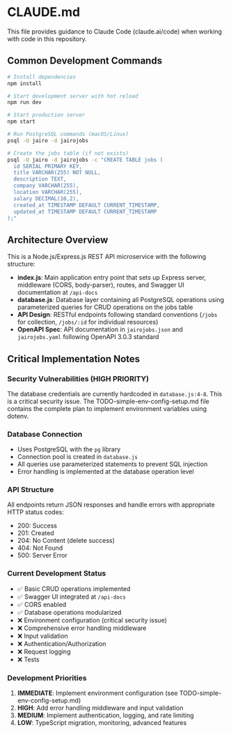 # CLAUDE.md

This file provides guidance to Claude Code (claude.ai/code) when working with code in this repository.

## Common Development Commands

```bash
# Install dependencies
npm install

# Start development server with hot reload
npm run dev

# Start production server
npm start

# Run PostgreSQL commands (macOS/Linux)
psql -U jairo -d jairojobs

# Create the jobs table (if not exists)
psql -U jairo -d jairojobs -c "CREATE TABLE jobs (
  id SERIAL PRIMARY KEY,
  title VARCHAR(255) NOT NULL,
  description TEXT,
  company VARCHAR(255),
  location VARCHAR(255),
  salary DECIMAL(10,2),
  created_at TIMESTAMP DEFAULT CURRENT_TIMESTAMP,
  updated_at TIMESTAMP DEFAULT CURRENT_TIMESTAMP
);"
```

## Architecture Overview

This is a Node.js/Express.js REST API microservice with the following structure:

- **index.js**: Main application entry point that sets up Express server, middleware (CORS, body-parser), routes, and Swagger UI documentation at `/api-docs`
- **database.js**: Database layer containing all PostgreSQL operations using parameterized queries for CRUD operations on the jobs table
- **API Design**: RESTful endpoints following standard conventions (`/jobs` for collection, `/jobs/:id` for individual resources)
- **OpenAPI Spec**: API documentation in `jairojobs.json` and `jairojobs.yaml` following OpenAPI 3.0.3 standard

## Critical Implementation Notes

### Security Vulnerabilities (HIGH PRIORITY)
The database credentials are currently hardcoded in `database.js:4-8`. This is a critical security issue. The TODO-simple-env-config-setup.md file contains the complete plan to implement environment variables using dotenv.

### Database Connection
- Uses PostgreSQL with the `pg` library
- Connection pool is created in `database.js` 
- All queries use parameterized statements to prevent SQL injection
- Error handling is implemented at the database operation level

### API Structure
All endpoints return JSON responses and handle errors with appropriate HTTP status codes:
- 200: Success
- 201: Created
- 204: No Content (delete success)
- 404: Not Found
- 500: Server Error

### Current Development Status
- ✅ Basic CRUD operations implemented
- ✅ Swagger UI integrated at `/api-docs`
- ✅ CORS enabled
- ✅ Database operations modularized
- ❌ Environment configuration (critical security issue)
- ❌ Comprehensive error handling middleware
- ❌ Input validation
- ❌ Authentication/Authorization
- ❌ Request logging
- ❌ Tests

### Development Priorities
1. **IMMEDIATE**: Implement environment configuration (see TODO-simple-env-config-setup.md)
2. **HIGH**: Add error handling middleware and input validation
3. **MEDIUM**: Implement authentication, logging, and rate limiting
4. **LOW**: TypeScript migration, monitoring, advanced features